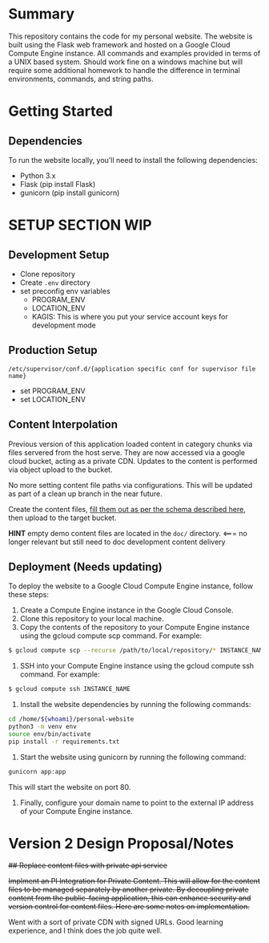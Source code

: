 # Summary

This repository contains the code for my personal website. The website is built using the Flask web framework and hosted on a Google Cloud Compute Engine instance. All commands and examples provided in terms of a UNIX based system. Should work fine on a windows machine but will require some additional homework to handle the difference in terminal environments, commands, and string paths.

# Getting Started

## Dependencies

To run the website locally, you'll need to install the following dependencies:

- Python 3.x
- Flask (pip install Flask)
- gunicorn (pip install gunicorn)

# SETUP SECTION WIP
## Development Setup

- Clone repository
- Create `.env` directory
- set preconfig env variables
  - PROGRAM_ENV
  - LOCATION_ENV
  - KAGIS: This is where you put your service account keys for development mode
## Production Setup
`/etc/supervisor/conf.d/{application specific conf for supervisor file name}`
- set PROGRAM_ENV
- set LOCATION_ENV

## Content Interpolation

Previous version of this application loaded content in category chunks via files servered from the host serve. They are now accessed via a google cloud bucket, acting as a private CDN. Updates to the content is performed via object upload to the bucket.

No more setting content file paths via configurations. This will be updated as part of a clean up branch in the near future.

Create the content files, [fill them out as per the schema described here](#configuration), then upload to the target bucket.

__HINT__ empty demo content files are located in the `doc/` directory. <=== no longer relevant but still need to doc development content delivery




## Deployment (Needs updating)

To deploy the website to a Google Cloud Compute Engine instance, follow these steps:

1. Create a Compute Engine instance in the Google Cloud Console.
1. Clone this repository to your local machine.
1. Copy the contents of the repository to your Compute Engine instance using the gcloud compute scp command. For example:

```bash
$ gcloud compute scp --recurse /path/to/local/repository/* INSTANCE_NAME:/home/${whoami}/personal-website
```

1. SSH into your Compute Engine instance using the gcloud compute ssh command. For example:

```bash
$ gcloud compute ssh INSTANCE_NAME
```

1. Install the website dependencies by running the following commands:

```bash
cd /home/${whoami}/personal-website
python3 -m venv env
source env/bin/activate
pip install -r requirements.txt
```

1. Start the website using gunicorn by running the following command:

```bash
gunicorn app:app
```

This will start the website on port 80.

1. Finally, configure your domain name to point to the external IP address of your Compute Engine instance.



# Version 2 Design Proposal/Notes

~~## Replace content files with private api service~~

~~Implment an PI Integration for Private Content. This will allow for the content files to be managed separately by another private. By decoupling private content from the public-facing application, this can enhance security and version control for content files. Here are some notes on implementation.~~

Went with a sort of private CDN with signed URLs. Good learning experience, and I think does the job quite well.